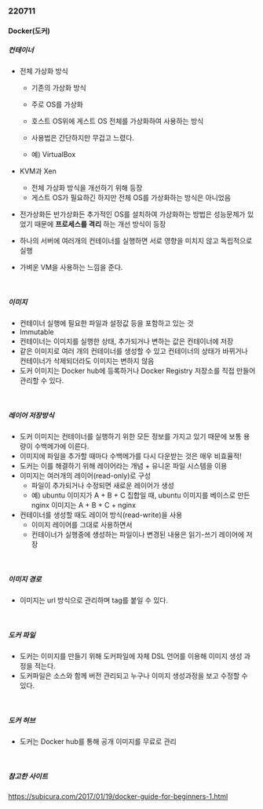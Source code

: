 ### 220711

#### Docker(도커)

##### 컨테이너

- 전체 가상화 방식

  - 기존의 가상화 방식

  - 주로 OS를 가상화
  - 호스트 OS위에 게스트 OS 전체를 가상화하여 사용하는 방식
  - 사용법은 간단하지만 무겁고 느렸다.
  - 예) VirtualBox

- KVM과 Xen

  - 전체 가상화 방식을 개선하기 위해 등장
  - 게스트 OS가 필요하긴 하지만 전체 OS를 가상화하는 방식은 아니었음

- 전가상화든 반가상화든 추가적인 OS를 설치하여 가상화하는 방법은 성능문제가 있었기 때문에 **프로세스를 격리** 하는 개선 방식이 등장

- 하나의 서버에 여러개의 컨테이너를 실행하면 서로 영향을 미치지 않고 독립적으로 실행

- 가벼운 VM을 사용하는 느낌을 준다.

<br>

##### 이미지

- 컨테이너 실행에 필요한 파일과 설정값 등을 포함하고 있는 것
- Immutable
- 컨테이너는 이미지를 실행한 상태, 추가되거나 변하는 값은 컨테이너에 저장
- 같은 이미지로 여러 개의 컨테이너를 생성할 수 있고 컨테이너의 상태가 바뀌거나 컨테이너가 삭제되더라도 이미지는 변하지 않음
- 도커 이미지는 Docker hub에 등록하거나 Docker Registry 저장소를 직접 만들어 관리할 수 있다.

<br>

##### 레이어 저장방식

- 도커 이미지는 컨테이너를 실행하기 위한 모든 정보를 가지고 있기 때문에 보통 용량이 수백메가에 이른다.
- 이미지에 파일을 추가할 때마다 수백메가를 다시 다운받는 것은 매우 비효율적!
- 도커는 이를 해결하기 위해 레이어라는 개념 + 유니온 파일 시스템을 이용
- 이미지는 여러개의 레이어(read-only)로 구성
  - 파일이 추가되거나 수정되면 새로운 레이어가 생성
  - 예) ubuntu 이미지가 A + B + C 집합일 때, ubuntu 이미지를 베이스로 만든 nginx 이미지는 A + B + C + nginx
- 컨테이너를 생성할 때도 레이어 방식(read-write)을 사용
  - 이미지 레이어를 그대로 사용하면서
  - 컨테이너가 실행중에 생성하는 파일이나 변경된 내용은 읽기-쓰기 레이어에 저장

<br>

##### 이미지 경로

- 이미지는 url 방식으로 관리하며 tag를 붙일 수 있다.

<br>

##### 도커 파일

- 도커는 이미지를 만들기 위해 도커파일에 자체 DSL 언어를 이용해 이미지 생성 과정을 적는다.
- 도커파일은 소스와 함께 버전 관리되고 누구나 이미지 생성과정을 보고 수정할 수 있다.

<br>

##### 도커 허브

- 도커는 Docker hub를 통해 공개 이미지를 무료로 관리

<br>

##### 참고한 사이트

https://subicura.com/2017/01/19/docker-guide-for-beginners-1.html